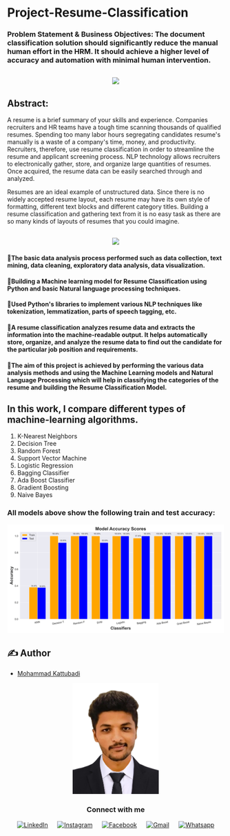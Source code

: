 # Project-Resume-Classification
### Problem Statement & Business Objectives: The document classification solution should significantly reduce the manual human effort in the HRM. It should achieve a higher level of accuracy and automation with minimal human intervention.

##
<div align="center">
    <img src="https://user-images.githubusercontent.com/109328924/228459849-80366524-ea13-43df-ab89-672f183f00a5.jpg" width="700" />
</div>

## Abstract:
A resume is a brief summary of your skills and experience. Companies recruiters and HR teams have a tough time scanning thousands of qualified resumes. Spending too many labor hours segregating candidates resume's manually is a waste of a company's time, money, and productivity. Recruiters, therefore, use resume classification in order to streamline the resume and applicant screening process. NLP technology allows recruiters to electronically gather, store, and organize large quantities of resumes. Once acquired, the resume data can be easily searched through and analyzed.

Resumes are an ideal example of unstructured data. Since there is no widely accepted resume layout, each resume may have its own style of formatting, different text blocks and different category titles. Building a resume classification and gathering text from it is no easy task as there are so many kinds of layouts of resumes that you could imagine.

##
<div align="center">
    <img src="https://user-images.githubusercontent.com/109328924/228459727-62e442b2-87de-41c4-adc0-97a06ca48fb9.png" width="700" />
</div>

#### 🔹The basic data analysis process performed such as data collection, text mining, data cleaning, exploratory data analysis, data visualization.

#### 🔹Building a Machine learning model for Resume Classification using Python and basic Natural language processing techniques. 

#### 🔹Used Python's libraries to implement various NLP techniques like tokenization, lemmatization, parts of speech tagging, etc.

#### 🔹A resume classification analyzes resume data and extracts the information into the machine-readable output. It helps automatically store, organize, and analyze the resume data to find out the candidate for the particular job position and requirements.

#### 🔹The aim of this project is achieved by performing the various data analysis methods and using the Machine Learning models and Natural Language Processing which will help in classifying the categories of the resume and building the Resume Classification Model.

## In this work, I compare different types of machine-learning algorithms.
1. K-Nearest Neighbors
2. Decision Tree
3. Random Forest
4. Support Vector Machine
5. Logistic Regression
6. Bagging Classifier
7. Ada Boost Classifier
8. Gradient Boosting
9. Naive Bayes

### All models above show the following train and test accuracy:

<div align="center">
    <img src="https://github.com/kattubadimohammad/Resume-Classification/blob/main/Output%20Images/Mod_Acc_Bar.png" width="800" />
</div>


## ✍️ Author
- [Mohammad Kattubadi](https://github.com/kattubadimohammad)

<div align="center">
    <img src="https://github.com/kattubadimohammad/Resume-Classification/blob/main/demo/MK%20Profile.png" width="200" />
    <h3> Connect with me </a>
    </h3>
    <p align="center">
        <a href="https://www.linkedin.com/in/kattubadi-mohammad/" target="_blank"><img alt="LinkedIn" width="25px" src="https://cdn-icons-png.flaticon.com/512/3536/3536505.png"></a> &emsp;
        <a href="https://www.instagram.com/mkofficial_52/" target="_blank"><img alt="Instagram" width="25px" src="https://cdn-icons-png.flaticon.com/512/1384/1384063.png"></a> &emsp;
        <a href="https://www.facebook.com/kmohammad552" target="_blank"><img alt="Facebook" width="25px" src="https://upload.wikimedia.org/wikipedia/commons/5/51/Facebook_f_logo_%282019%29.svg"></a> &emsp;
        <a href="mailto:miraclemohammad786i@gmail.com" target="_blank"><img alt="Gmail" width="25px" src="https://cdn-icons-png.flaticon.com/512/5968/5968534.png"></a> &emsp;
        <a href="https://api.whatsapp.com/send/?phone=%2B916304396311&text&type=phone_number&app_absent=0" target="_blank"><img alt="Whatsapp" width="25px" src="https://cdn-icons-png.flaticon.com/512/5968/5968841.png"></a>
    </p>
</div>
